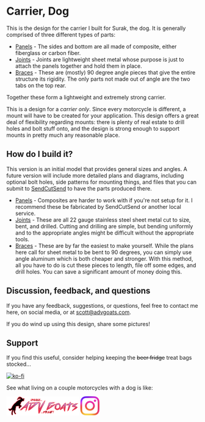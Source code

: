 # Carrier, Dog

This is the design for the carrier I built for Surak, the dog. It is generally comprised of three different types of parts:

- [Panels](panels) - The sides and bottom are all made of composite, either fiberglass or carbon fiber.
- [Joints](joints) - Joints are lightweight sheet metal whose purpose is just to attach the panels together and hold them in place.
- [Braces](braces) - These are (mostly) 90 degree angle pieces that give the entire structure its rigidity. The only parts not made out of angle are the two tabs on the top rear.

Together these form a lightweight and extremely strong carrier.

This is a design for a *carrier only*. Since every motorcycle is different, a mount will have to be created for your application. This design offers a great deal of flexibility regarding mounts: there is plenty of real estate to drill holes and bolt stuff onto, and the design is strong enough to support mounts in pretty much any reasonable place.

## How do I build it?

This version is an initial model that provides general sizes and angles. A future version will include more detailed plans and diagrams, including optional bolt holes, side patterns for mounting things, and files that you can submit to [SendCutSend](https://sendcutsend.com/) to have the parts produced there.

- [Panels](panels) - Composites are harder to work with if you're not setup for it. I recommend these be fabricated by SendCutSend or another local service.
- [Joints](joints) - These are all 22 gauge stainless steel sheet metal cut to size, bent, and drilled. Cutting and drilling are simple, but bending uniformly and to the appropriate angles might be difficult without the appropriate tools.
- [Braces](braces) - These are by far the easiest to make yourself. While the plans here call for sheet metal to be bent to 90 degrees, you can simply use angle aluminum which is both cheaper and stronger. With this method, all you have to do is cut these pieces to length, file off some edges, and drill holes. You can save a significant amount of money doing this.

## Discussion, feedback, and questions

If you have any feedback, suggestions, or questions, feel free to contact me here, on social media, or at scott@advgoats.com.

If you do wind up using this design, share some pictures!

## Support

If you find this useful, consider helping keeping the ~~beer fridge~~ treat bags stocked...

[![ko-fi](https://ko-fi.com/img/githubbutton_sm.svg)](https://ko-fi.com/N4N86PBC2)

See what living on a couple motorcycles with a dog is like:

[![advgoats.com](tower/images/assets/advgoats.png)](https://advgoats.com) [![Instagram](tower/images/assets/Instagram_Glyph_Gradient.png)](https://www.instagram.com/surak_and_scott)